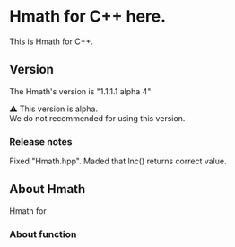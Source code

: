 # Hmath for C++ here.

This is Hmath for C++.

## Version

The Hmath's version is "1.1.1.1 alpha 4"

<p class="alert"> ⚠ This version is alpha. <br> We do not recommended for using this version. </p>

### Release notes 

Fixed "Hmath.hpp".
Maded that lnc() returns correct value.

## About Hmath

Hmath for 

### About function

